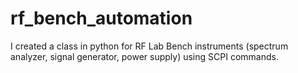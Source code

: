 # rf_bench_automation
I created a class in python for RF Lab Bench instruments (spectrum analyzer, signal generator, power supply) using SCPI commands.
